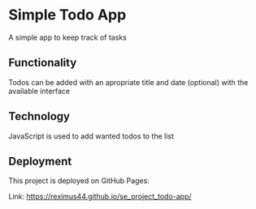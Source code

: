 # Simple Todo App

A simple app to keep track of tasks

## Functionality

Todos can be added with an apropriate title and date (optional) with the available interface

## Technology

JavaScript is used to add wanted todos to the list 

## Deployment

This project is deployed on GitHub Pages:

Link: https://reximus44.github.io/se_project_todo-app/ 